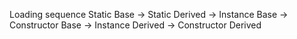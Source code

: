Loading sequence
Static Base -> Static Derived -> Instance Base -> Constructor Base -> Instance Derived -> Constructor Derived
